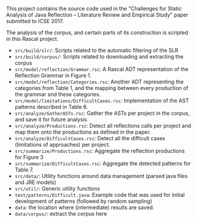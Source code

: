 This project contains the source code used in the "Challenges for Static Analysis of Java Reflection – Literature Review and Empirical Study" paper submitted to ICSE 2017.

The analysis of the corpus, and certain parts of its construction is scripted in this Rascal project.

 - `src/build/slr/`: Scripts related to the automatic filtering of the SLR 
 - `src/build/corpus/`: Scripts related to downloading and extracting the corpus
 - `src/model/reflection/Grammar.rsc`: A Rascal ADT representation of the Reflection Grammar in Figure 1.
 - `src/model/reflection/Categories.rsc`: Another ADT representing the categories from Table 1, and the mapping between every production of the grammar and these categories.
 - `src/model/limitations/DifficultCases.rsc`: Implementation of the AST patterns described in Table 6.
 - `src/analyze/GatherASTs.rsc`: Gather the ASTs per project in the corpus, and save it for future analysis
 - `src/analyze/Productions.rsc`: Detect all reflections calls per project and map them onto the productions as defined in the paper.
 - `src/analyze/DifficultCases.rsc`: Detect all the difficult cases (limitations of approaches) per project.
 - `src/summarize/Productions.rsc`: Aggregate the reflection productions for Figure 3
 - `src/summarize/DifficultCases.rsc`: Aggregate the detected patterns for Table 7.
 - `src/data/`: Utility functions around data management (parsed java files and JRE models)
 - `src/util/`: Generic utility functions
 - `test/patterns/Difficult.java`: Example code that was used for initial development of patterns (followed by random sampling)
 - `data`: the location where (intermediate) results are saved. 
 - `data/corpus/`: extract the corpus here

